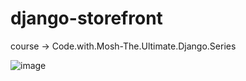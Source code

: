 # django-storefront
course -> Code.with.Mosh-The.Ultimate.Django.Series

![image](https://github.com/sahartvk/django-storefront/assets/80905710/77d26325-0e1e-4d56-aeee-af3bf3f47325)
